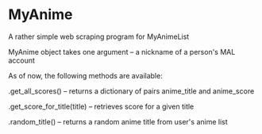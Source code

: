 ﻿# MyAnime
A rather simple web scraping program for MyAnimeList




MyAnime object takes one argument – a nickname of a person's MAL account

As of now, the following methods are available:


.get_all_scores() – returns a dictionary of pairs anime_title and anime_score

.get_score_for_title(title) – retrieves score for a given title

.random_title() – returns a random anime title from user's anime list


